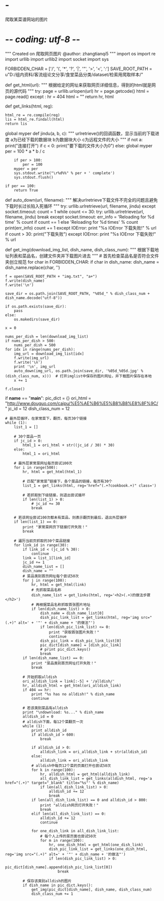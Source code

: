 # -
爬取某菜谱网站的图片
# -*- coding: utf-8 -*-
"""
Created on
爬取网页图片
@author: zhangtianqi5
"""
import os
import re
import urllib
import urllib2
import socket
import sys

FORBIDDEN_CHAR = ['/', '\\', '*', '?', '|', '"', '>', '<', ':']
SAVE_ROOT_PATH = u"D:/组内资料/客流组论文分享/食堂菜品分类/dataset/检索用爬取样本/"

def get_html(url):
    """
    根据给定的网址来获取网页详细信息，得到的html就是网页的源代码
    """
    try:
        page = urllib.urlopen(url)
        hr = page.getcode()
        html = page.read()
    except :
        hr = 404
        html = ""
    return hr, html


def get_links(html, reg):

    html_re = re.compile(reg)
    lis = html_re.findall(html)
    return lis


global myper
def jindu(a, b, c):
    """
    urlretrieve()的回调函数，显示当前的下载进度
    a为已经下载的数据块
    b为数据块大小
    c为远程文件的大小
    """
    if not a:
        print("连接打开")
    if c < 0:
        print("要下载的文件大小为0")
    else:
        global myper
        per = 100 * a * b / c

        if per > 100:
            per = 100
        myper = per
        sys.stdout.write("\r%d%%" % per + ' complete')
        sys.stdout.flush()

    if per == 100:
        return True


def auto_down(url, filename):
    """
    解决urlretrieve下载文件不完全的问题且避免下载时长过长陷入死循环
    """
    try:
        urllib.urlretrieve(url, filename, jindu)
    except socket.timeout:
        count = 1
        while count <= 30:
            try:
                urllib.urlretrieve(url, filename, jindu)
                break
            except socket.timeout:
                err_info = 'Reloading for %d time' % count if count == 1 else 'Reloading for %d times' % count
                print(err_info)
                count += 1
            except IOError:
                print "%s IOError 下载失败!" % url
        if count > 30:
            print("下载失败")
    except IOError:
        print "%s IOError 下载失败!" % url


def get_img(download_img_list, dish_name, dish_class_num):
    """
    根据下载地址列表和菜品名，创建文件夹并下载图片进去
    """
    # 首先检查菜品名是否符合文件夹创立规范
    for char in FORBIDDEN_CHAR:
        if char in dish_name:
            dish_name = dish_name.replace(char, '')

    f = open(SAVE_ROOT_PATH + "img.txt", "a+")
    f.write(dish_name)
    f.write('\n')

    save_dir = os.path.join(SAVE_ROOT_PATH, "%05d_" % dish_class_num + dish_name.decode("utf-8"))

    if os.path.exists(save_dir):
        pass
    else:
        os.makedirs(save_dir)

    x = 0

    nums_per_dish = len(download_img_list)
    if nums_per_dish > 500:
        nums_per_dish = 500
    for idx in range(nums_per_dish):
        img_url = download_img_list[idx]
        f.write(img_url)
        f.write('\n')
        print '\n', img_url
        auto_down(img_url, os.path.join(save_dir, '%05d_%05d.jpg' % (dish_class_num, x)))  # 打开imglist中保存的图片网址，并下载图片保存在本地
        x += 1

    f.close()


if __name__ == "__main__":
    pic_dict = {}
    ori_html = "http://www.douguo.com/caipu/%E5%AE%B6%E5%B8%B8%E8%8F%9C/"
    jc_id = 12
    dish_class_num = 12

    # 最外层循环，在家常菜下，翻页，每页30个链接
    while (1):
        list_1 = []

        # 30个菜品一页
        if jc_id > 0:
            html_1 = ori_html + str((jc_id / 30) * 30)
        else:
            html_1 = ori_html

        # 最外层家常菜网址每页尝试100次
        for i in range(500):
            hr, html = get_html(html_1)

            # 匹配“家常菜”链接下，各个菜品的链接，每页有30个
            list_1 = get_links(html, reg='href="(.+?cookbook.+)" class=')

            # 若抓取到下级链接，则退出尝试循环
            if len(list_1) > 0:
                # jc_id += 30
                break

        # 若该网址尝试100次都未有菜品，则表示翻页到最后，退出外层循环
        if len(list_1) == 0:
            print "家常菜网页下链接打开失败！"
            break

        # 遍历当前页抓取的30个菜品链接
        for link_id in range(30):
            if link_id < (jc_id % 30):
                continue
            link = list_1[link_id]
            jc_id += 1
            dish_name_list = []
            dish_name = ""
            # 菜品类别首页网址每个尝试50次
            for j in range(100):
                hr, html = get_html(link)
                # 先抓取菜品名称
                dish_name_list = get_links(html, reg='<h2>(.+)的做法步骤</h2>')
                # 再根据菜品名称抓取首张图片地址
                if len(dish_name_list) > 0:
                    dish_name = dish_name_list[0]
                    dish_pic_link_list = get_links(html, reg='img src="(.+)" alt=' + '"' + dish_name + '的做法"')
                    if len(dish_pic_link_list) <= 0:
                        print "获取首张图片失败！"
                        continue
                    dish_pic_link = dish_pic_link_list[0]
                    pic_dict[dish_name] = [dish_pic_link]
                    # print pic_dict.keys()
                    break
            if len(dish_name_list) == 0:
                print "菜品类别首页网址打开失败！"
                break

            # 开始抓取alldish
            ori_alldish_link = link[:-5] + '/alldish/'
            hr, alldish_html = get_html(ori_alldish_link)
            if 404 == hr:
                print "%s has no alldish!" % dish_name
                continue

            # 若该类别菜品有alldish
            print "\ndownload: %s..." % dish_name
            alldish_id = 0
            # alldish下面，每12个菜翻页一次
            while (1):
                print alldish_id
                if alldish_id > 600:
                    break

                if alldish_id > 0:
                    alldish_link = ori_alldish_link + str(alldish_id)
                else:
                    alldish_link = ori_alldish_link
                # alldish中每页12个菜的页面打开也尝试50次
                for k in range(100):
                    hr, alldish_html = get_html(alldish_link)
                    all_dish_link_list = get_links(alldish_html, reg='a href="(.+)" target="_blank" title="%s"' % dish_name)
                    if len(all_dish_link_list) > 0:
                        alldish_id += 12
                        break
                if len(all_dish_link_list) == 0 and alldish_id > 800:
                    print "alldish网页打开失败！"
                    break
                elif len(all_dish_link_list) == 0:
                    alldish_id += 12
                    continue

                for one_dish_link in all_dish_link_list:
                    # 每个人上传的菜页面也尝试50次
                    for m in range(100):
                        hr, one_dish_html = get_html(one_dish_link)
                        dish_pic_link_list = get_links(one_dish_html, reg='img src="(.+)" alt=' + '"' + dish_name + '的做法"')
                        if len(dish_pic_link_list) > 0:
                            pic_dict[dish_name].append(dish_pic_link_list[0])
                            break

            # 保存该类别alldish的图片
            if dish_name in pic_dict.keys():
                get_img(pic_dict[dish_name], dish_name, dish_class_num)
                dish_class_num += 1






